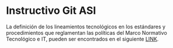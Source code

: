 # Instructivo Git ASI

La definición de los lineamientos tecnológicos en los estándares y procedimientos que reglamentan las políticas del Marco Normativo Tecnológico e IT, pueden ser encontrados en el siguiente  [LINK](https://asijira-confluence.buenosaires.gob.ar/pages/viewpage.action?pageId=12623333&preview=/19922971/22774151/Anexo%20Instructivo%20GIT_V5.pdf).
